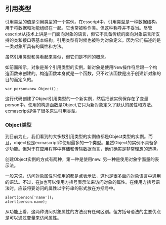 ## 引用类型

引用类型的值是引用类型的一个实例。在esscript中，引用类型是一种数据结构。用于将数据和功能组织在一起。它也常被称作类。但这种称呼并不妥当。尽管esscript从技术上讲是一门面向对象的语言，但它不具备传统的面向对象语言所支持的类和接口等基本结构。引用类型有时候也被称为对象定义。因为它们描述的是一类对象所具有的属性和方法。

虽然引用类型和类看起来类似，但它们是不同的概念。

如前面所示，对象是某个引用类型的实例。新对象是使用New操作符后跟一个构造函数来创建的。构造函数本身就是一个函数，只不过该函数是出于创建新对象的目的而定义的。

```
var person=new Object();
```
这行代码创建了Object引用类型的一个新实例，然后把该实例保存在了变量person中。使用的构造函数是Object,它只为新对象定义了默认的属性和方法。ecmascript提供了很多原生引用类型。


### Object类型

到目前为止，我们看到的大多数引用类型的实例值都是Object类型的实例。而且，object也是ecmascript种使用最多的一个类型。虽然Object的实例不具备多少功能。但对于在应用程序中存储和传输数据而言，他们确实是非常理想的选择。

创建Object实例的方式有两种，第一种是使用new.
另一种是使用对象字面量的表示法。

一般来说，访问对象属性时使用的都是点表示法，这也是很多面向对象语言中通用的语法。不过，在js也可以使用方括号表示法来访问对象的属性。在使用方括号语法时，应该将要访问的属性以字符串的形式放在方括号中。

```
alert(person['name']);
alert(person.name);

```
从功能上看，这两种访问对象属性的方法没有任何区别。但方括号语法的主要优点是可以通过变量来访问属性。
